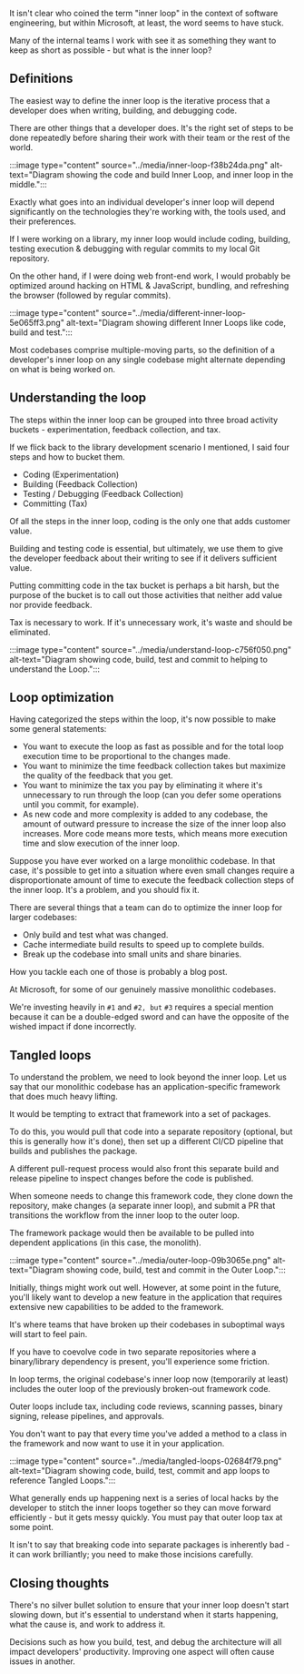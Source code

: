 It isn't clear who coined the term "inner loop" in the context of software engineering, but within Microsoft, at least, the word seems to have stuck.

Many of the internal teams I work with see it as something they want to keep as short as possible - but what is the inner loop?

## Definitions

The easiest way to define the inner loop is the iterative process that a developer does when writing, building, and debugging code.

There are other things that a developer does. It's the right set of steps to be done repeatedly before sharing their work with their team or the rest of the world.

:::image type="content" source="../media/inner-loop-f38b24da.png" alt-text="Diagram showing the code and build Inner Loop, and inner loop in the middle.":::


Exactly what goes into an individual developer's inner loop will depend significantly on the technologies they're working with, the tools used, and their preferences.

If I were working on a library, my inner loop would include coding, building, testing execution & debugging with regular commits to my local Git repository.

On the other hand, if I were doing web front-end work, I would probably be optimized around hacking on HTML & JavaScript, bundling, and refreshing the browser (followed by regular commits).

:::image type="content" source="../media/different-inner-loop-5e065ff3.png" alt-text="Diagram showing different Inner Loops like code, build and test.":::


Most codebases comprise multiple-moving parts, so the definition of a developer's inner loop on any single codebase might alternate depending on what is being worked on.

## Understanding the loop

The steps within the inner loop can be grouped into three broad activity buckets - experimentation, feedback collection, and tax.

If we flick back to the library development scenario I mentioned, I said four steps and how to bucket them.

 -  Coding (Experimentation)
 -  Building (Feedback Collection)
 -  Testing / Debugging (Feedback Collection)
 -  Committing (Tax)

Of all the steps in the inner loop, coding is the only one that adds customer value.

Building and testing code is essential, but ultimately, we use them to give the developer feedback about their writing to see if it delivers sufficient value.

Putting committing code in the tax bucket is perhaps a bit harsh, but the purpose of the bucket is to call out those activities that neither add value nor provide feedback.

Tax is necessary to work. If it's unnecessary work, it's waste and should be eliminated.

:::image type="content" source="../media/understand-loop-c756f050.png" alt-text="Diagram showing code, build, test and commit to helping to understand the Loop.":::


## Loop optimization

Having categorized the steps within the loop, it's now possible to make some general statements:

 -  You want to execute the loop as fast as possible and for the total loop execution time to be proportional to the changes made.
 -  You want to minimize the time feedback collection takes but maximize the quality of the feedback that you get.
 -  You want to minimize the tax you pay by eliminating it where it's unnecessary to run through the loop (can you defer some operations until you commit, for example).
 -  As new code and more complexity is added to any codebase, the amount of outward pressure to increase the size of the inner loop also increases. More code means more tests, which means more execution time and slow execution of the inner loop.

Suppose you have ever worked on a large monolithic codebase. In that case, it's possible to get into a situation where even small changes require a disproportionate amount of time to execute the feedback collection steps of the inner loop. It's a problem, and you should fix it.

There are several things that a team can do to optimize the inner loop for larger codebases:

 -  Only build and test what was changed.
 -  Cache intermediate build results to speed up to complete builds.
 -  Break up the codebase into small units and share binaries.

How you tackle each one of those is probably a blog post.

At Microsoft, for some of our genuinely massive monolithic codebases.

We're investing heavily in `#1` and `#2, but` `#3` requires a special mention because it can be a double-edged sword and can have the opposite of the wished impact if done incorrectly.

## Tangled loops

To understand the problem, we need to look beyond the inner loop. Let us say that our monolithic codebase has an application-specific framework that does much heavy lifting.

It would be tempting to extract that framework into a set of packages.

To do this, you would pull that code into a separate repository (optional, but this is generally how it's done), then set up a different CI/CD pipeline that builds and publishes the package.

A different pull-request process would also front this separate build and release pipeline to inspect changes before the code is published.

When someone needs to change this framework code, they clone down the repository, make changes (a separate inner loop), and submit a PR that transitions the workflow from the inner loop to the outer loop.

The framework package would then be available to be pulled into dependent applications (in this case, the monolith).

:::image type="content" source="../media/outer-loop-09b3065e.png" alt-text="Diagram showing code, build, test and commit in the Outer Loop.":::


Initially, things might work out well. However, at some point in the future, you'll likely want to develop a new feature in the application that requires extensive new capabilities to be added to the framework.

It's where teams that have broken up their codebases in suboptimal ways will start to feel pain.

If you have to coevolve code in two separate repositories where a binary/library dependency is present, you'll experience some friction.

In loop terms, the original codebase's inner loop now (temporarily at least) includes the outer loop of the previously broken-out framework code.

Outer loops include tax, including code reviews, scanning passes, binary signing, release pipelines, and approvals.

You don't want to pay that every time you've added a method to a class in the framework and now want to use it in your application.

:::image type="content" source="../media/tangled-loops-02684f79.png" alt-text="Diagram showing code, build, test, commit and app loops to reference Tangled Loops.":::


What generally ends up happening next is a series of local hacks by the developer to stitch the inner loops together so they can move forward efficiently - but it gets messy quickly. You must pay that outer loop tax at some point.

It isn't to say that breaking code into separate packages is inherently bad - it can work brilliantly; you need to make those incisions carefully.

## Closing thoughts

There's no silver bullet solution to ensure that your inner loop doesn't start slowing down, but it's essential to understand when it starts happening, what the cause is, and work to address it.

Decisions such as how you build, test, and debug the architecture will all impact developers' productivity. Improving one aspect will often cause issues in another.
